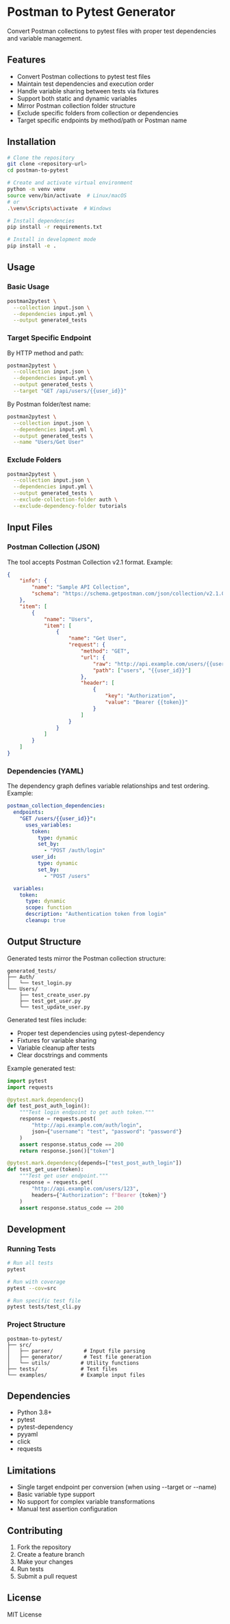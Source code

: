 # Postman to Pytest Generator

Convert Postman collections to pytest files with proper test dependencies and variable management.

## Features

- Convert Postman collections to pytest test files
- Maintain test dependencies and execution order
- Handle variable sharing between tests via fixtures
- Support both static and dynamic variables
- Mirror Postman collection folder structure
- Exclude specific folders from collection or dependencies
- Target specific endpoints by method/path or Postman name

## Installation

```bash
# Clone the repository
git clone <repository-url>
cd postman-to-pytest

# Create and activate virtual environment
python -m venv venv
source venv/bin/activate  # Linux/macOS
# or
.\venv\Scripts\activate  # Windows

# Install dependencies
pip install -r requirements.txt

# Install in development mode
pip install -e .
```

## Usage

### Basic Usage

```bash
postman2pytest \
  --collection input.json \
  --dependencies input.yml \
  --output generated_tests
```

### Target Specific Endpoint

By HTTP method and path:
```bash
postman2pytest \
  --collection input.json \
  --dependencies input.yml \
  --output generated_tests \
  --target "GET /api/users/{{user_id}}"
```

By Postman folder/test name:
```bash
postman2pytest \
  --collection input.json \
  --dependencies input.yml \
  --output generated_tests \
  --name "Users/Get User"
```

### Exclude Folders

```bash
postman2pytest \
  --collection input.json \
  --dependencies input.yml \
  --output generated_tests \
  --exclude-collection-folder auth \
  --exclude-dependency-folder tutorials
```

## Input Files

### Postman Collection (JSON)

The tool accepts Postman Collection v2.1 format. Example:

```json
{
    "info": {
        "name": "Sample API Collection",
        "schema": "https://schema.getpostman.com/json/collection/v2.1.0/collection.json"
    },
    "item": [
        {
            "name": "Users",
            "item": [
                {
                    "name": "Get User",
                    "request": {
                        "method": "GET",
                        "url": {
                            "raw": "http://api.example.com/users/{{user_id}}",
                            "path": ["users", "{{user_id}}"]
                        },
                        "header": [
                            {
                                "key": "Authorization",
                                "value": "Bearer {{token}}"
                            }
                        ]
                    }
                }
            ]
        }
    ]
}
```

### Dependencies (YAML)

The dependency graph defines variable relationships and test ordering. Example:

```yaml
postman_collection_dependencies:
  endpoints:
    "GET /users/{{user_id}}":
      uses_variables:
        token:
          type: dynamic
          set_by:
            - "POST /auth/login"
        user_id:
          type: dynamic
          set_by:
            - "POST /users"

  variables:
    token:
      type: dynamic
      scope: function
      description: "Authentication token from login"
      cleanup: true
```

## Output Structure

Generated tests mirror the Postman collection structure:

```
generated_tests/
├── Auth/
│   └── test_login.py
└── Users/
    ├── test_create_user.py
    ├── test_get_user.py
    └── test_update_user.py
```

Generated test files include:
- Proper test dependencies using pytest-dependency
- Fixtures for variable sharing
- Variable cleanup after tests
- Clear docstrings and comments

Example generated test:

```python
import pytest
import requests

@pytest.mark.dependency()
def test_post_auth_login():
    """Test login endpoint to get auth token."""
    response = requests.post(
        "http://api.example.com/auth/login",
        json={"username": "test", "password": "password"}
    )
    assert response.status_code == 200
    return response.json()["token"]

@pytest.mark.dependency(depends=["test_post_auth_login"])
def test_get_user(token):
    """Test get user endpoint."""
    response = requests.get(
        "http://api.example.com/users/123",
        headers={"Authorization": f"Bearer {token}"}
    )
    assert response.status_code == 200
```

## Development

### Running Tests

```bash
# Run all tests
pytest

# Run with coverage
pytest --cov=src

# Run specific test file
pytest tests/test_cli.py
```

### Project Structure

```
postman-to-pytest/
├── src/
│   ├── parser/          # Input file parsing
│   ├── generator/       # Test file generation
│   └── utils/          # Utility functions
├── tests/              # Test files
└── examples/           # Example input files
```

## Dependencies

- Python 3.8+
- pytest
- pytest-dependency
- pyyaml
- click
- requests

## Limitations

- Single target endpoint per conversion (when using --target or --name)
- Basic variable type support
- No support for complex variable transformations
- Manual test assertion configuration

## Contributing

1. Fork the repository
2. Create a feature branch
3. Make your changes
4. Run tests
5. Submit a pull request

## License

MIT License
